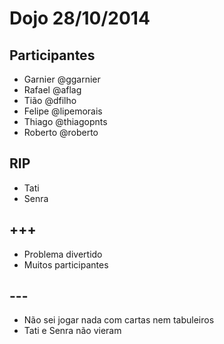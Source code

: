 # Dojo 28/10/2014

## Participantes

- Garnier @ggarnier
- Rafael @aflag
- Tião @dfilho
- Felipe @lipemorais
- Thiago @thiagopnts
- Roberto @roberto

## RIP

- Tati
- Senra

## +++

- Problema divertido
- Muitos participantes

## ---

- Não sei jogar nada com cartas nem tabuleiros
- Tati e Senra não vieram
